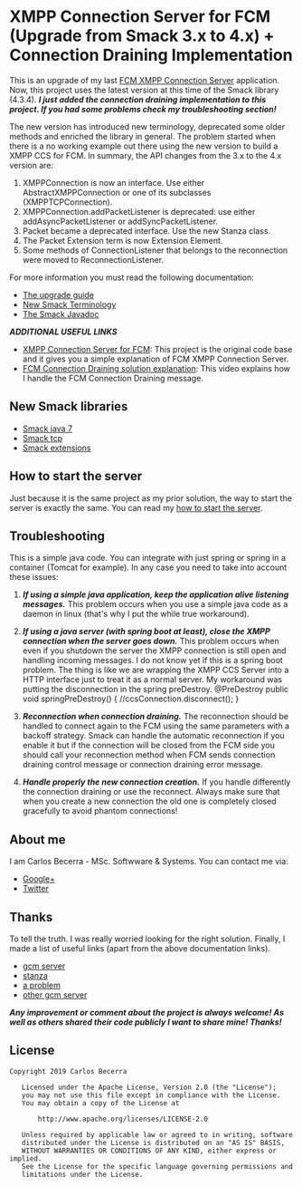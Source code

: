 # XMPP Connection Server for FCM (Upgrade from Smack 3.x to 4.x) + Connection Draining Implementation
This is an upgrade of my last [FCM XMPP Connection Server](https://github.com/carlosCharz/fcmxmppserver) application. Now, this project uses the latest version at this time of the Smack library (4.3.4). _**I just added the connection draining implementation to this project. If you had some problems check my troubleshooting section!**_

The new version has introduced new terminology, deprecated some older methods and enriched the library in general. The problem started when there is a no working example out there using the new version to build a XMPP CCS for FCM. In summary, the API changes from the 3.x to the 4.x version are:

1. XMPPConnection is now an interface. Use either AbstractXMPPConnection or one of its subclasses (XMPPTCPConnection).
2. XMPPConnection.addPacketListener is deprecated: use either addAsyncPacketListener or addSyncPacketListener.
3. Packet became a deprecated interface. Use the new Stanza class.
4. The Packet Extension term is now Extension Element.
5. Some methods of ConnectionListener that belongs to the reconnection were moved to ReconnectionListener.
  
For more information you must read the following documentation: 
 
* [The upgrade guide](https://github.com/igniterealtime/Smack/wiki/Smack-4.1-Readme-and-Upgrade-Guide)
* [New Smack Terminology](https://github.com/igniterealtime/Smack/wiki/New-Smack-Terminology)
* [The Smack Javadoc](http://download.igniterealtime.org/smack/docs/latest/javadoc/)

_**ADDITIONAL USEFUL LINKS**_

* [XMPP Connection Server for FCM](https://github.com/carlosCharz/fcmxmppserver): This project is the original code base and it gives you a simple explanation of FCM XMPP Connection Server.
* [FCM Connection Draining solution explanation](https://youtu.be/6AQCnNWPksg): This video explains how I handle the FCM Connection Draining message.

## New Smack libraries

 * [Smack java 7](https://mvnrepository.com/artifact/org.igniterealtime.smack/smack-java7)
 * [Smack tcp](https://mvnrepository.com/artifact/org.igniterealtime.smack/smack-tcp)
 * [Smack extensions](https://mvnrepository.com/artifact/org.igniterealtime.smack/smack-extensions)

## How to start the server
Just because it is the same project as my prior solution, the way to start the server is exactly the same. You can read my [how to start the server](https://github.com/carlosCharz/fcmxmppserver).

## Troubleshooting
This is a simple java code. You can integrate with just spring or spring in a container (Tomcat for example). In any case you need to take into account these issues: 

1. _**If using a simple java application, keep the application alive listening messages.**_ This problem occurs when you use a simple java code as a daemon in linux (that's why I put the while true workaround).

2. _**If using a java server (with spring boot at least), close the XMPP connection when the server goes down.**_ This problem occurs when even if you shutdown the server the XMPP connection is still open and handling incoming messages. I do not know yet if this is a spring boot problem. The thing is like we are wrapping the XMPP CCS Server into a HTTP interface just to treat it as a normal server. My workaround was putting the disconnection in the spring preDestroy. @PreDestroy public void springPreDestroy() { //ccsConnection.disconnect(); }

3. _**Reconnection when connection draining.**_ The reconnection should be handled to connect again to the FCM using the same parameters with a backoff strategy. Smack can handle the automatic reconnection if you enable it but if the connection will be closed from the FCM side you should call your reconnection method when FCM sends connection draining control message or connection draining error message.

4. _**Handle properly the new connection creation.**_ If you handle differently the connection draining or use the reconnect. Always make sure that when you create a new connection the old one is completely closed gracefully to avoid phantom connections!

## About me
I am Carlos Becerra - MSc. Softwware & Systems. You can contact me via:

* [Google+](https://plus.google.com/+CarlosBecerraRodr%C3%ADguez)
* [Twitter](https://twitter.com/CarlosBecerraRo)

## Thanks
To tell the truth. I was really worried looking for the right solution. Finally, I made a list of useful links (apart from the above documentation links).

* [gcm server](http://www.marothiatechs.com/2015/08/building-your-own-android-chat_18.html)
* [stanza](http://www.programcreek.com/java-api-examples/index.php?api=org.jivesoftware.smack.packet.Stanza)
* [a problem](https://community.igniterealtime.org/thread/59532)
* [other gcm server](https://github.com/googlesamples/friendlyping/blob/master/server/Java/src/main/java/com/gcm/samples/friendlyping/GcmServer.java)

_**Any improvement or comment about the project is always welcome! As well as others shared their code publicly I want to share mine! Thanks!**_

## License
```javas
Copyright 2019 Carlos Becerra

   Licensed under the Apache License, Version 2.0 (the "License");
   you may not use this file except in compliance with the License.
   You may obtain a copy of the License at

       http://www.apache.org/licenses/LICENSE-2.0

   Unless required by applicable law or agreed to in writing, software
   distributed under the License is distributed on an "AS IS" BASIS,
   WITHOUT WARRANTIES OR CONDITIONS OF ANY KIND, either express or implied.
   See the License for the specific language governing permissions and
   limitations under the License.
